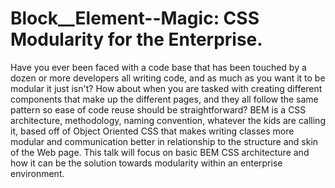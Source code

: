 # Block__Element--Magic: CSS Modularity for the Enterprise.
Have you ever been faced with a code base that has been touched by a dozen or more developers all writing code, and as much as you want it to be modular it just isn't? How about when you are tasked with creating different components that make up the different pages, and they all follow the same pattern so ease of code reuse should be straightforward? BEM is a CSS architecture, methodology, naming convention, whatever the kids are calling it, based off of Object Oriented CSS that makes writing classes more modular and communication better in relationship to the structure and skin of the Web page. This talk will focus on basic BEM CSS architecture and how it can be the solution  towards modularity within an enterprise environment. 

